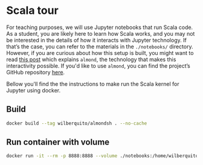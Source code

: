 # Scala tour

For teaching purposes, we will use Jupyter notebooks that run Scala code. As a
student, you are likely here to learn how Scala works, and you may not be
interested in the details of how it interacts with Jupyter technology. If
that’s the case, you can refer to the materials in the `./notebooks/`
directory. However, if you are curious about how this setup is built, you might
want to read [this
post](https://blog.brunk.io/posts/interactive-computing-with-jupyter-and-almond/)
which explains `almond`, the technology that makes this interactivity possible.
If you'd like to use `almond`, you can find the project’s GitHub repository
[here](git@github.com:almond-sh/almond.git).

Bellow you'll find the the instructions to make run the
Scala kernel for Jupyter using docker.

## Build

```sh
docker build --tag wilberquito/almondsh . --no-cache
```

## Run container with volume

```sh
docker run -it --rm -p 8888:8888 --volume ./notebooks:/home/wilberquito/notebooks wilberquito/almondsh:latest
```
